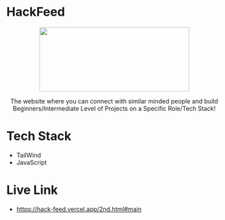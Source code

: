 # HackFeed
<p align="center" >
  <img width="350" height="150" src="">
</p>

<p align="center">
The website where you can connect with similar minded people and build Beginners/Intermediate Level of Projects on a Specific Role/Tech Stack!
</p>

# Tech Stack
- TailWind
- JavaScript
 
# Live Link
- https://hack-feed.vercel.app/2nd.html#main

